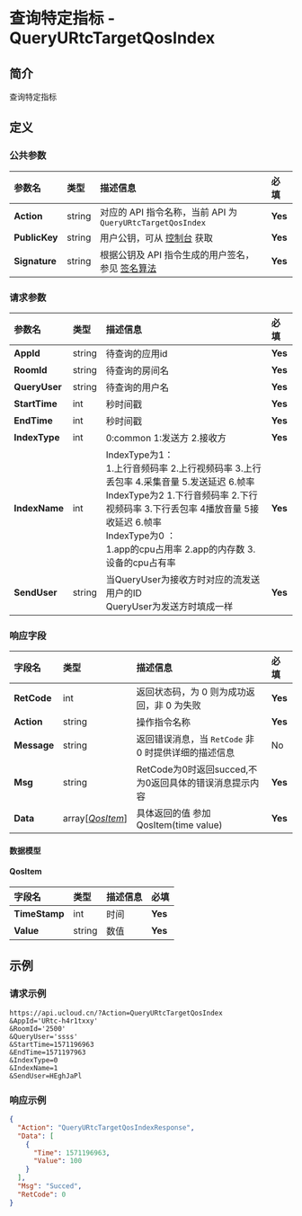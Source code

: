 # 查询特定指标 - QueryURtcTargetQosIndex

## 简介

查询特定指标









## 定义

### 公共参数

| 参数名 | 类型 | 描述信息 | 必填 |
|:---|:---|:---|:---|
| **Action**     | string  | 对应的 API 指令名称，当前 API 为 `QueryURtcTargetQosIndex`                        | **Yes** |
| **PublicKey**  | string  | 用户公钥，可从 [控制台](https://console.ucloud.cn/uapi/apikey) 获取                                             | **Yes** |
| **Signature**  | string  | 根据公钥及 API 指令生成的用户签名，参见 [签名算法](api/summary/signature.md)  | **Yes** |

### 请求参数

| 参数名 | 类型 | 描述信息 | 必填 |
|:---|:---|:---|:---|
| **AppId** | string | 待查询的应用id |**Yes**|
| **RoomId** | string | 待查询的房间名 |**Yes**|
| **QueryUser** | string | 待查询的用户名 |**Yes**|
| **StartTime** | int | 秒时间戳 |**Yes**|
| **EndTime** | int | 秒时间戳<br /> |**Yes**|
| **IndexType** | int | 0:common 1:发送方 2.接收方 |**Yes**|
| **IndexName** | int |  IndexType为1：<br />1.上行音频码率 2.上行视频码率  3.上行丢包率 4.采集音量 5.发送延迟 6.帧率<br />IndexType为2 1.下行音频码率 2.下行视频码率  3.下行丢包率 4播放音量 5接收延迟 6.帧率<br />IndexType为0 ：<br />1.app的cpu占用率 2.app的内存数  3.设备的cpu占有率 |**Yes**|
| **SendUser** | string | 当QueryUser为接收方时对应的流发送用户的ID<br />QueryUser为发送方时填成一样 |**Yes**|

### 响应字段

| 字段名 | 类型 | 描述信息 | 必填 |
|:---|:---|:---|:---|
| **RetCode** | int | 返回状态码，为 0 则为成功返回，非 0 为失败 |**Yes**|
| **Action** | string | 操作指令名称 |**Yes**|
| **Message** | string | 返回错误消息，当 `RetCode` 非 0 时提供详细的描述信息 |No|
| **Msg** | string | RetCode为0时返回succed,不为0返回具体的错误消息提示内容 |**Yes**|
| **Data** | array[[*QosItem*](#QosItem)] | 具体返回的值 参加QosItem(time value) |**Yes**|

#### 数据模型


#### QosItem

| 字段名 | 类型 | 描述信息 | 必填 |
|:---|:---|:---|:---|
| **TimeStamp** | int | 时间 |**Yes**|
| **Value** | string | 数值 |**Yes**|

## 示例

### 请求示例
    
```
https://api.ucloud.cn/?Action=QueryURtcTargetQosIndex
&AppId='URtc-h4r1txxy'
&RoomId='2500'
&QueryUser='ssss'
&StartTime=1571196963
&EndTime=1571197963
&IndexType=0
&IndexName=1
&SendUser=HEghJaPl
```

### 响应示例
    
```json
{
  "Action": "QueryURtcTargetQosIndexResponse",
  "Data": [
    {
      "Time": 1571196963,
      "Value": 100
    }
  ],
  "Msg": "Succed",
  "RetCode": 0
}
```






